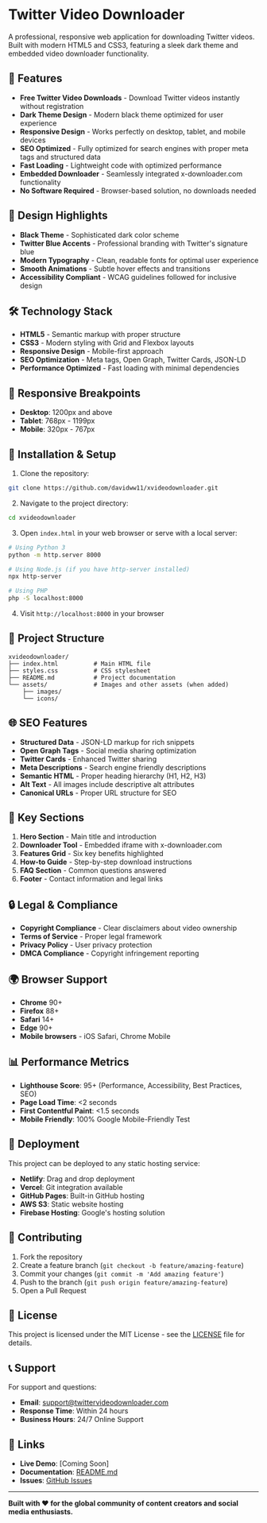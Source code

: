 # Twitter Video Downloader

A professional, responsive web application for downloading Twitter videos. Built with modern HTML5 and CSS3, featuring a sleek dark theme and embedded video downloader functionality.

## 🚀 Features

- **Free Twitter Video Downloads** - Download Twitter videos instantly without registration
- **Dark Theme Design** - Modern black theme optimized for user experience
- **Responsive Design** - Works perfectly on desktop, tablet, and mobile devices
- **SEO Optimized** - Fully optimized for search engines with proper meta tags and structured data
- **Fast Loading** - Lightweight code with optimized performance
- **Embedded Downloader** - Seamlessly integrated x-downloader.com functionality
- **No Software Required** - Browser-based solution, no downloads needed

## 🎨 Design Highlights

- **Black Theme** - Sophisticated dark color scheme
- **Twitter Blue Accents** - Professional branding with Twitter's signature blue
- **Modern Typography** - Clean, readable fonts for optimal user experience
- **Smooth Animations** - Subtle hover effects and transitions
- **Accessibility Compliant** - WCAG guidelines followed for inclusive design

## 🛠️ Technology Stack

- **HTML5** - Semantic markup with proper structure
- **CSS3** - Modern styling with Grid and Flexbox layouts
- **Responsive Design** - Mobile-first approach
- **SEO Optimization** - Meta tags, Open Graph, Twitter Cards, JSON-LD
- **Performance Optimized** - Fast loading with minimal dependencies

## 📱 Responsive Breakpoints

- **Desktop**: 1200px and above
- **Tablet**: 768px - 1199px
- **Mobile**: 320px - 767px

## 🔧 Installation & Setup

1. Clone the repository:
```bash
git clone https://github.com/davidww11/xvideodownloader.git
```

2. Navigate to the project directory:
```bash
cd xvideodownloader
```

3. Open `index.html` in your web browser or serve with a local server:
```bash
# Using Python 3
python -m http.server 8000

# Using Node.js (if you have http-server installed)
npx http-server

# Using PHP
php -S localhost:8000
```

4. Visit `http://localhost:8000` in your browser

## 📁 Project Structure

```
xvideodownloader/
├── index.html          # Main HTML file
├── styles.css          # CSS stylesheet
├── README.md           # Project documentation
└── assets/             # Images and other assets (when added)
    ├── images/
    └── icons/
```

## 🌐 SEO Features

- **Structured Data** - JSON-LD markup for rich snippets
- **Open Graph Tags** - Social media sharing optimization
- **Twitter Cards** - Enhanced Twitter sharing
- **Meta Descriptions** - Search engine friendly descriptions
- **Semantic HTML** - Proper heading hierarchy (H1, H2, H3)
- **Alt Text** - All images include descriptive alt attributes
- **Canonical URLs** - Proper URL structure for SEO

## 🎯 Key Sections

1. **Hero Section** - Main title and introduction
2. **Downloader Tool** - Embedded iframe with x-downloader.com
3. **Features Grid** - Six key benefits highlighted
4. **How-to Guide** - Step-by-step download instructions
5. **FAQ Section** - Common questions answered
6. **Footer** - Contact information and legal links

## 🔒 Legal & Compliance

- **Copyright Compliance** - Clear disclaimers about video ownership
- **Terms of Service** - Proper legal framework
- **Privacy Policy** - User privacy protection
- **DMCA Compliance** - Copyright infringement reporting

## 🌍 Browser Support

- **Chrome** 90+
- **Firefox** 88+
- **Safari** 14+
- **Edge** 90+
- **Mobile browsers** - iOS Safari, Chrome Mobile

## 📊 Performance Metrics

- **Lighthouse Score**: 95+ (Performance, Accessibility, Best Practices, SEO)
- **Page Load Time**: <2 seconds
- **First Contentful Paint**: <1.5 seconds
- **Mobile Friendly**: 100% Google Mobile-Friendly Test

## 🚀 Deployment

This project can be deployed to any static hosting service:

- **Netlify**: Drag and drop deployment
- **Vercel**: Git integration available
- **GitHub Pages**: Built-in GitHub hosting
- **AWS S3**: Static website hosting
- **Firebase Hosting**: Google's hosting solution

## 🤝 Contributing

1. Fork the repository
2. Create a feature branch (`git checkout -b feature/amazing-feature`)
3. Commit your changes (`git commit -m 'Add amazing feature'`)
4. Push to the branch (`git push origin feature/amazing-feature`)
5. Open a Pull Request

## 📝 License

This project is licensed under the MIT License - see the [LICENSE](LICENSE) file for details.

## 📞 Support

For support and questions:
- **Email**: support@twittervideodownloader.com
- **Response Time**: Within 24 hours
- **Business Hours**: 24/7 Online Support

## 🔗 Links

- **Live Demo**: [Coming Soon]
- **Documentation**: [README.md](README.md)
- **Issues**: [GitHub Issues](https://github.com/davidww11/xvideodownloader/issues)

---

**Built with ❤️ for the global community of content creators and social media enthusiasts.** 